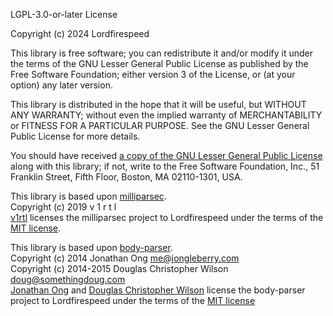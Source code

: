 LGPL-3.0-or-later License

Copyright (c) 2024 Lordfirespeed

This library is free software; you can redistribute it and/or
modify it under the terms of the GNU Lesser General Public
License as published by the Free Software Foundation; either
version 3 of the License, or (at your option) any later version.

This library is distributed in the hope that it will be useful,
but WITHOUT ANY WARRANTY; without even the implied warranty of
MERCHANTABILITY or FITNESS FOR A PARTICULAR PURPOSE.  See the GNU
Lesser General Public License for more details.

You should have received [a copy of the GNU Lesser General Public License](./licenses/lgpl-3.0.md)
along with this library; if not, write to the Free Software Foundation,
Inc., 51 Franklin Street, Fifth Floor, Boston, MA  02110-1301, USA.

This library is based upon [milliparsec](https://github.com/tinyhttp/milliparsec).  
Copyright (c) 2019 v 1 r t l  
[v1rtl](https://github.com/talentlessguy) licenses the milliparsec project to Lordfirespeed under the terms of the
[MIT license](./licenses/mit.md).

This library is based upon [body-parser](https://github.com/expressjs/body-parser).  
Copyright (c) 2014 Jonathan Ong <me@jongleberry.com>  
Copyright (c) 2014-2015 Douglas Christopher Wilson <doug@somethingdoug.com>  
[Jonathan Ong](https://github.com/jonathanong) and [Douglas Christopher Wilson](https://github.com/dougwilson) license 
the body-parser project to Lordfirespeed under the terms of the [MIT license](./licenses/mit.md)